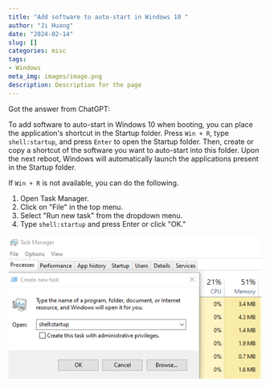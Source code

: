 ```yaml
---
title: "Add software to auto-start in Windows 10 "
author: "Ji Huang"
date: "2024-02-14"
slug: []
categories: misc
tags:
- Windows
meta_img: images/image.png
description: Description for the page
---
```


Got the answer from ChatGPT:

To add software to auto-start in Windows 10 when booting, you can place the application's shortcut in the Startup folder. Press `Win + R`, type `shell:startup`, and press `Enter` to open the Startup folder. Then, create or copy a shortcut of the software you want to auto-start into this folder. Upon the next reboot, Windows will automatically launch the applications present in the Startup folder.

If `Win + R` is not available, you can do the following.

1. Open Task Manager.
2. Click on "File" in the top menu.
3. Select "Run new task" from the dropdown menu.
4. Type `shell:startup` and press Enter or click "OK."


![screenshot](Snipaste_2024-02-14_11-33-01.png)
